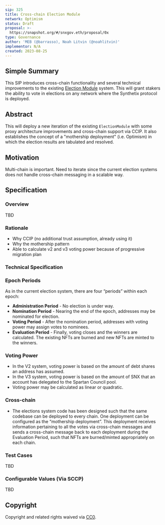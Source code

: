 ```yaml
---
sip: 325
title: Cross-chain Election Module
network: Optimism
status: Draft
proposal: >-
  https://snapshot.org/#/snxgov.eth/proposal/0x
type: Governance
author: 'MEB (@barrasso), Noah Litvin (@noahlitvin)'
implementor: N/A
created: 2023-08-25
---
```


<!--You can leave these HTML comments in your merged SIP and delete the visible duplicate text guides, they will not appear and may be helpful to refer to if you edit it again. This is the suggested template for new SIPs. Note that an SIP number will be assigned by an editor. When opening a pull request to submit your SIP, please use an abbreviated title in the filename, `sip-draft_title_abbrev.md`. The title should be 44 characters or less.-->

## Simple Summary

<!--"If you can't explain it simply, you don't understand it well enough." Simply describe the outcome the proposed changes intends to achieve. This should be non-technical and accessible to a casual community member.-->

This SIP introduces cross-chain functionality and several technical improvements to the existing [Election Module](https://sips.synthetix.io/sips/sip-207/) system. This will grant stakers the ability to vote in elections on any network where the Synthetix protocol is deployed.

## Abstract

<!--A short (~200 word) description of the proposed change, the abstract should clearly describe the proposed change. This is what *will* be done if the SIP is implemented, not *why* it should be done or *how* it will be done. If the SIP proposes deploying a new contract, write, "we propose to deploy a new contract that will do x".-->

This will deploy a new iteration of the existing `ElectionModule` with some proxy architecture improvements and cross-chain support via CCIP. It also establishes the concept of a "mothership deployment" (i.e. Optimism) in which the election results are tabulated and resolved.

## Motivation

<!--This is the problem statement. This is the *why* of the SIP. It should clearly explain *why* the current state of the protocol is inadequate.  It is critical that you explain *why* the change is needed, if the SIP proposes changing how something is calculated, you must address *why* the current calculation is inaccurate or wrong. This is not the place to describe how the SIP will address the issue!-->

Multi-chain is important. Need to iterate since the current election systems does not handle cross-chain messaging in a scalable way.

## Specification

<!--The specification should describe the syntax and semantics of any new feature, there are five sections
1. Overview
2. Rationale
3. Technical Specification
4. Test Cases
5. Configurable Values
-->

### Overview

<!--This is a high level overview of *how* the SIP will solve the problem. The overview should clearly describe how the new feature will be implemented.-->

TBD

### Rationale

<!--This is where you explain the reasoning behind how you propose to solve the problem. Why did you propose to implement the change in this way, what were the considerations and trade-offs. The rationale fleshes out what motivated the design and why particular design decisions were made. It should describe alternate designs that were considered and related work. The rationale may also provide evidence of consensus within the community, and should discuss important objections or concerns raised during discussion.-->

- Why CCIP (no additional trust assumption, already using it)
- Why the mothership pattern
- Able to calculate v2 and v3 voting power because of progressive migration plan

### Technical Specification

<!--The technical specification should outline the public API of the changes proposed. That is, changes to any of the interfaces Synthetix currently exposes or the creations of new ones.-->

### Epoch Periods

As in the current election system, there are four “periods” within each epoch:

- **Administration Period** - No election is under way.
- **Nomination Period** - Nearing the end of the epoch, addresses may be nominated for election.
- **Voting Period** - After the nomination period, addresses with voting power may assign votes to nominees.
- **Evaluation Period** - Finally, voting closes and the winners are calculated. The existing NFTs are burned and new NFTs are minted to the winners.

### Voting Power

- In the V2 system, voting power is based on the amount of debt shares an address has assumed.
- In the V3 system, voting power is based on the amount of SNX that an account has delegated to the Spartan Council pool.
- Voting power may be calculated as linear or quadratic.

### Cross-chain

- The elections system code has been designed such that the same codebase can be deployed to every chain. One deployment can be configured as the “mothership deployment”. This deployment receives information pertaining to all the votes via cross-chain messages and sends a cross-chain message back to each deployment during the Evaluation Period, such that NFTs are burned/minted appropriately on each chain.

### Test Cases

<!--Test cases for an implementation are mandatory for SIPs but can be included with the implementation..-->

TBD

### Configurable Values (Via SCCP)

<!--Please list all values configurable via SCCP under this implementation.-->

TBD

## Copyright

Copyright and related rights waived via [CC0](https://creativecommons.org/publicdomain/zero/1.0/).
